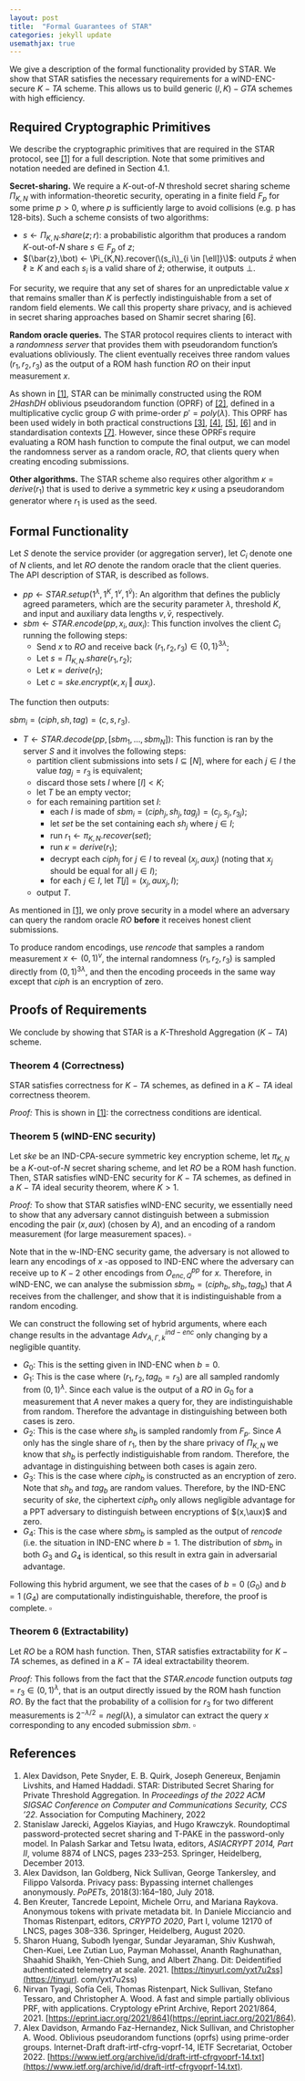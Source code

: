 ```yaml
---
layout: post
title:  "Formal Guarantees of STAR"
categories: jekyll update
usemathjax: true
---
```


We give a description of the formal functionality provided by STAR. We show that STAR satisfies the necessary requirements for a wIND-ENC-secure $K-TA$ scheme. This allows us to build generic $(l, K)-GTA$ schemes with high efficiency.

## Required Cryptographic Primitives

We describe the cryptographic primitives that are required in the STAR protocol, see [\[1\]](#references) for a full description.
Note that some primitives and notation needed are defined in Section 4.1.

**Secret-sharing.** We require a $K$-out-of-$N$ threshold secret sharing scheme $\Pi_{K,N}$ with information-theoretic security, operating in a finite field $F_p$ for some prime $p > 0$, where $p$ is sufficiently large to avoid collisions (e.g. p has 128-bits).
Such a scheme consists of two algorithms:

* $s \leftarrow \Pi_{K,N}.share(z; r)$: a probabilistic algorithm that produces a random $K$-out-of-$N$ share $s \in F_p$ of $z$;
* $(\bar{z},\bot) ← \Pi_{K,N}.recover(\(s_i\)_{i \in [\ell]}\)$: outputs $\bar{z}$ when $\ell \geq K$ and each $s_i$ is a valid share of $\bar{z}$; otherwise, it outputs $\bot$.

For security, we require that any set of shares for an unpredictable value $x$ that remains smaller than $K$ is perfectly indistinguishable from a set of random field elements. We call this property share privacy, and is achieved in secret sharing approaches based on Shamir secret sharing [6].

**Random oracle queries.** The STAR protocol requires clients to interact with a *randomness server* that provides them with pseudorandom function’s evaluations obliviously. The client eventually receives three random values $(r_1, r_2, r_3)$ as the output of a ROM hash function $RO$ on their input measurement $x$.

As shown in [\[1\]](#references), STAR can be minimally constructed using the ROM *2HashDH* oblivious pseudorandom function (OPRF) of [\[2\]](#references), defined in a multiplicative cyclic group $G$ with prime-order $p' = poly(\lambda)$. This OPRF has been used widely in both practical constructions [\[3\]](#references), [\[4\]](#references), [\[5\]](#references), [\[6\]](#references) and in standardisation contexts [\[7\]](#references). However, since these OPRFs require evaluating a ROM hash function to compute the final output, we can model the randomness server as a random oracle, $RO$, that clients query when creating encoding submissions.

**Other algorithms.** The STAR scheme also requires other algorithm $\kappa = derive(r_1)$ that is used to derive a symmetric key $\kappa$ using a pseudorandom generator where $r_1$ is used as the seed.

## Formal Functionality

Let $S$ denote the service provider (or aggregation server), let $C_i$ denote one of $N$ clients, and let $RO$ denote the random oracle that the client queries. The API description of STAR, is described as follows.

* $pp \leftarrow STAR.setup(1^\lambda,1^K,1^v,1^\bar{v})$: An algorithm that defines the publicly agreed parameters, which are the security parameter $\lambda$, threshold $K$, and input and auxiliary data lengths $v, \bar{v}$, respectively.
* $sbm \leftarrow STAR.encode(pp,x_i,aux_i)$: This function involves the client $C_i$ running the following steps:
  * Send $x$ to $RO$ and receive back $(r_1,r_2,r_3) \in \{0,1\}^{3\lambda}$;
  * Let $s = \Pi_{K,N}.share(r_1, r_2)$;
  * Let $\kappa = derive(r_1)$;
  * Let $c = ske.encrypt(\kappa, x_i \mathbin\Vert aux_{i})$.

The function then outputs:

$sbm_i = (ciph, sh, tag) = (c, s, r_3)$.

* $T \leftarrow STAR.decode(pp,[sbm_1,\ldots,sbm_N])$: This function is ran by the server $S$ and it involves the following steps:
  * partition client submissions into sets $I \subseteq [N]$, where for each $j \in I$ the value $tag_j = r_3$ is equivalent;
  * discard those sets $I$ where $[I] < K$;
  * let $T$ be an empty vector;
  * for each remaining partition set $I$:
    * each $I$ is made of $sbm_i = (ciph_j, sh_j, tag_j) = (c_j, s_j, r_{3j})$;
    * let $set$ be the set containing each $sh_j$ where $j \in I$;
    * run $r_1 \leftarrow \pi_{K, N}.recover(set)$;
    * run $\kappa = derive(r_1)$;
    * decrypt each $ciph_j$ for $j \in I$ to reveal $(x_j,aux_j)$ (noting that $x_j$ should be equal for all $j \in I$);
    * for each $j \in I$, let $T[j] = (x_j,aux_j,I)$;
  * output $T$.

As mentioned in [\[1\]](#references), we only prove security in a model where an adversary can query the random oracle $RO$ **before** it receives honest client submissions.

To produce random encodings, use $rencode$ that samples a random measurement $x \leftarrow (0,1)^v$, the internal randomness $(r_1,r_2,r_3)$ is sampled directly from $(0, 1)^{3\lambda}$, and then the encoding proceeds in the same way except that $ciph$ is an encryption of zero.

## Proofs of Requirements

We conclude by showing that STAR is a $K$-Threshold Aggregation ($K-TA$) scheme.

### Theorem 4 (Correctness)

STAR satisfies correctness for $K-TA$ schemes, as defined in a $K-TA$ ideal correctness theorem.

*Proof:* This is shown in [\[1\]](#references): the correctness conditions are identical.

### Theorem 5 (wIND-ENC security)

Let $ske$ be an IND-CPA-secure symmetric key encryption scheme, let $\pi_{K, N}$ be a $K$-out-of-$N$ secret sharing scheme, and let $RO$ be a ROM hash function. Then, STAR satisfies wIND-ENC security for $K-TA$ schemes, as defined in a $K-TA$ ideal security theorem, where $K > 1$.

*Proof:* To show that STAR satisfies wIND-ENC security, we essentially need to show that any adversary cannot distinguish between a submission encoding the pair $(x,aux)$ (chosen by $A$), and an encoding of a random measurement (for large measurement spaces). $\square$

Note that in the w-IND-ENC security game, the adversary is not allowed to learn any encodings of $x$ -as opposed to IND-ENC where the adversary can receive up to $K-2$ other encodings from $O_{enc, Q}^{pp}$ for $x$. Therefore, in wIND-ENC, we can analyse the submission $sbm_b = (ciph_b,sh_b,tag_b)$ that $A$ receives from the challenger, and show that it is indistinguishable from a random encoding.

We can construct the following set of hybrid arguments, where each change results in the advantage $Adv_{A, \Gamma, k}^{ind-enc}$ only changing by a negligible quantity.

* $G_0$: This is the setting given in IND-ENC when $b=0$.
* $G_1$: This is the case where $(r_1,r_2,tag_b = r_3)$ are all sampled randomly from $(0,1)^\lambda$. Since each value is the output of a $RO$ in $G_0$ for a measurement that $A$ never makes a query for, they are indistinguishable from random. Therefore the advantage in distinguishing between both cases is zero.
* $G_2$: This is the case where $sh_b$ is sampled randomly from $F_p$. Since $A$ only has the single share of $r_1$, then by the share privacy of $\Pi_{K,N}$ we know that $sh_b$ is perfectly indistiguishable from random. Therefore, the advantage in distinguishing between both cases is again zero.
* $G_3$: This is the case where $ciph_b$ is constructed as an encryption of zero. Note that $sh_b$ and $tag_b$ are random values. Therefore, by the IND-ENC security of $ske$, the ciphertext $ciph_b$ only allows negligible advantage for a PPT adversary to distinguish between encryptions of $(x,\aux)$ and zero.
* $G_4$: This is the case where $sbm_b$ is sampled as the output of $rencode$ (i.e. the situation in IND-ENC where $b=1$. The distribution of $sbm_b$ in both $G_3$ and $G_4$ is identical, so this result in extra gain in adversarial advantage.

Following this hybrid argument, we see that the cases of $b=0$ ($G_0$) and $b=1$ ($G_4$) are computationally indistinguishable, therefore, the proof is complete. $\square$

### Theorem 6 (Extractability)

Let $RO$ be a ROM hash function. Then, STAR satisfies extractability for $K-TA$ schemes, as defined in a $K-TA$ ideal extractability theorem.

*Proof:* This follows from the fact that the $STAR.encode$ function outputs $tag = r_3 \in (0,1)^\lambda$, that is an output directly issued by the ROM hash function $RO$. By the fact that the probability of a collision for $r_3$ for two different measurements is $2^{-\lambda/2} = negl(\lambda)$, a simulator can extract the query $x$ corresponding to any encoded submission $sbm$. $\square$


## References

1. Alex Davidson, Pete Snyder, E. B. Quirk, Joseph Genereux, Benjamin Livshits, and Hamed Haddadi. STAR: Distributed Secret Sharing for Private Threshold Aggregation. In *Proceedings of the 2022 ACM SIGSAC Conference on Computer and Communications Security, CCS ’22*. Association for Computing Machinery, 2022
2. Stanislaw Jarecki, Aggelos Kiayias, and Hugo Krawczyk. Roundoptimal password-protected secret sharing and T-PAKE in the password-only model. In Palash Sarkar and Tetsu Iwata, editors, *ASIACRYPT 2014, Part II*, volume 8874 of LNCS, pages 233–253. Springer, Heidelberg, December 2013.
3. Alex Davidson, Ian Goldberg, Nick Sullivan, George Tankersley, and Filippo Valsorda. Privacy pass: Bypassing internet challenges anonymously. *PoPETs*, 2018(3):164–180, July 2018.
4. Ben Kreuter, Tancrede Lepoint, Michele Orru, and Mariana Raykova. Anonymous tokens with private metadata bit. In Daniele Micciancio and Thomas Ristenpart, editors, *CRYPTO 2020*, Part I, volume 12170 of LNCS, pages 308–336. Springer, Heidelberg, August 2020.
5. Sharon Huang, Subodh Iyengar, Sundar Jeyaraman, Shiv Kushwah, Chen-Kuei, Lee Zutian Luo, Payman Mohassel, Ananth Raghunathan, Shaahid Shaikh, Yen-Chieh Sung, and Albert Zhang. Dit: Deidentified authenticated telemetry at scale. 2021. [https://tinyurl.com/yxt7u2ss](https://tinyurl.
com/yxt7u2ss)
6. Nirvan Tyagi, Sofía Celi, Thomas Ristenpart, Nick Sullivan, Stefano Tessaro, and Christopher A. Wood. A fast and simple partially oblivious PRF, with applications. Cryptology ePrint Archive, Report 2021/864, 2021. [https://eprint.iacr.org/2021/864](https://eprint.iacr.org/2021/864).
7. Alex Davidson, Armando Faz-Hernandez, Nick Sullivan, and Christopher A. Wood. Oblivious pseudorandom functions (oprfs) using prime-order groups. Internet-Draft draft-irtf-cfrg-voprf-14, IETF Secretariat, October 2022. [https://www.ietf.org/archive/id/draft-irtf-cfrgvoprf-14.txt](https://www.ietf.org/archive/id/draft-irtf-cfrgvoprf-14.txt).
